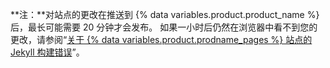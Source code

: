 **注：**对站点的更改在推送到 {% data variables.product.product_name %} 后，最长可能需要 20 分钟才会发布。 如果一小时后仍然在浏览器中看不到您的更改，请参阅“[关于 {% data variables.product.prodname_pages %} 站点的 Jekyll 构建错误](/articles/about-jekyll-build-errors-for-github-pages-sites)”。
